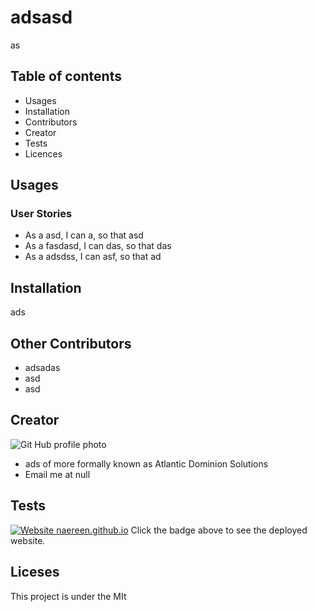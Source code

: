 
# adsasd

as

## Table of contents

* Usages
* Installation
* Contributors
* Creator
* Tests
* Licences

## Usages
### User Stories
 
  * As a asd, I can a, so that asd 
  * As a fasdasd, I can das, so that das 
  * As a adsdss, I can asf, so that ad 

## Installation

ads

## Other Contributors

 
  * adsadas 
  * asd 
  * asd 

## Creator
![Git Hub profile photo](https://avatars1.githubusercontent.com/u/131052?v=4)

* ads of more formally known as Atlantic Dominion Solutions
* Email me at null


## Tests

[![Website naereen.github.io](https://img.shields.io/website-up-down-green-red/https/naereen.github.io.svg)](https://bootcampspot.com/)
Click the badge above to see the deployed website.
    


## Liceses
This project is under the MIt

